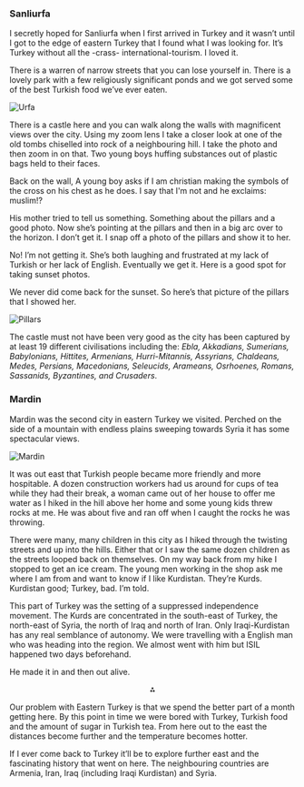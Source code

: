 ### Sanliurfa
I secretly hoped for Sanliurfa when I first arrived in Turkey and it wasn’t until I got to the edge of eastern Turkey that I found what I was looking for. It’s Turkey without all the -crass- international-tourism. I loved it. 

There is a warren of narrow streets that you can lose yourself in. There is a lovely park with a few religiously significant ponds and we got served some of the best Turkish food we’ve ever eaten. 

![Urfa](https://s3.amazonaws.com/distributedlife.com/travel/images/DSCF9937.jpg)

There is a castle here and you can walk along the walls with magnificent views over the city. Using my zoom lens I take a closer look at one of the old tombs chiselled into rock of a neighbouring hill. I take the photo and then zoom in on that. Two young boys huffing substances out of plastic bags held to their faces.

Back on the wall, A young boy asks if I am christian making the symbols of the cross on his chest as he does. I say that I'm not and he exclaims: muslim!?

His mother tried to tell us something. Something about the pillars and a good photo. Now she’s pointing at the pillars and then in a big arc over to the horizon. I don’t get it. I snap off a photo of the pillars and show it to her. 

No! I’m not getting it. She’s both laughing and frustrated at my lack of Turkish or her lack of English. Eventually we get it. Here is a good spot for taking sunset photos.

We never did come back for the sunset. So here’s that picture of the pillars that I showed her.

![Pillars](https://s3.amazonaws.com/distributedlife.com/travel/images/DSCF9971.jpg)

The castle must not have been very good as the city has been captured by at least 19 different civilisations including the: *Ebla, Akkadians, Sumerians, Babylonians, Hittites, Armenians, Hurri-Mitannis, Assyrians, Chaldeans, Medes, Persians, Macedonians, Seleucids, Arameans, Osrhoenes, Romans, Sassanids, Byzantines, and Crusaders*.

### Mardin
Mardin was the second city in eastern Turkey we visited. Perched on the side of a mountain with endless plains sweeping towards Syria it has some spectacular views.

![Mardin](https://s3.amazonaws.com/distributedlife.com/travel/images/DSCF0065.jpg)

It was out east that Turkish people became more friendly and more hospitable. A dozen construction workers had us around for cups of tea while they had their break, a woman came out of her house to offer me water as I hiked in the hill above her home and some young kids threw rocks at me. He was about five and ran off when I caught the rocks he was throwing.

There were many, many children in this city as I hiked through the twisting streets and up into the hills. Either that or I saw the same dozen children as the streets looped back on themselves. On my way back from my hike I stopped to get an ice cream. The young men working in the shop ask me where I am from and want to know if I like Kurdistan. They’re Kurds. Kurdistan good; Turkey, bad. I’m told.

This part of Turkey was the setting of a suppressed independence movement. The Kurds are concentrated in the south-east of Turkey, the north-east of Syria, the north of Iraq and north of Iran. Only Iraqi-Kurdistan has any real semblance of autonomy. We were travelling with a English man who was heading into the region. We almost went with him but ISIL happened two days beforehand.

He made it in and then out alive.

<p style="text-align:center;"> ⁂ </p>

Our problem with Eastern Turkey is that we spend the better part of a month getting here. By this point in time we were bored with Turkey, Turkish food and the amount of sugar in Turkish tea. From here out to the east the distances become further and the temperature becomes hotter.

If I ever come back to Turkey it’ll be to explore further east and the fascinating history that went on here. The neighbouring countries are Armenia, Iran, Iraq (including Iraqi Kurdistan) and Syria.